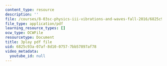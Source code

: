 ```yaml
---
content_type: resource
description: ''
file: /courses/8-03sc-physics-iii-vibrations-and-waves-fall-2016/6825c93a07af8d1007577bb57897af78_kKIQ1h9UuA.pdf
file_type: application/pdf
learning_resource_types: []
ocw_type: OCWFile
resourcetype: Document
title: 3play pdf file
uid: 6825c93a-07af-8d10-0757-7bb57897af78
video_metadata:
  youtube_id: null
---
```

